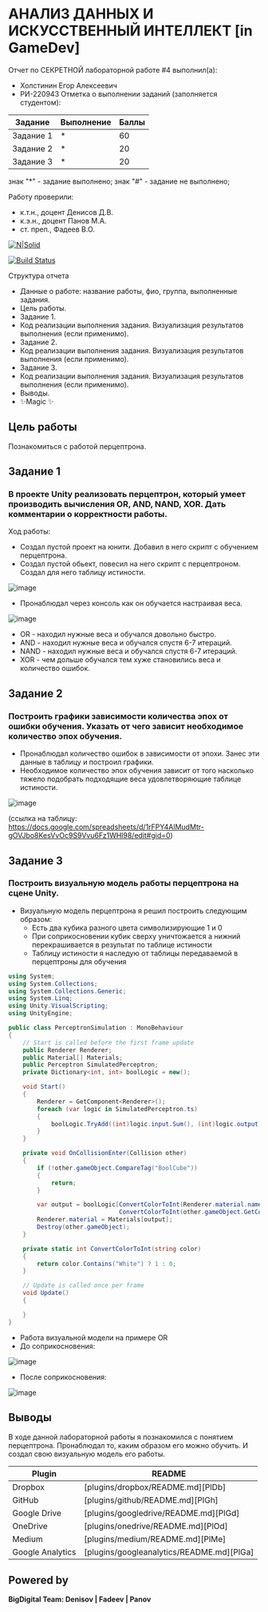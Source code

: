 # АНАЛИЗ ДАННЫХ И ИСКУССТВЕННЫЙ ИНТЕЛЛЕКТ [in GameDev]
Отчет по СЕКРЕТНОЙ лабораторной работе #4 выполнил(а):
- Холстинин Егор Алексеевич
- РИ-220943
Отметка о выполнении заданий (заполняется студентом):

| Задание | Выполнение | Баллы |
| ------ | ------ | ------ |
| Задание 1 | * | 60 |
| Задание 2 | * | 20 |
| Задание 3 | * | 20 |

знак "*" - задание выполнено; знак "#" - задание не выполнено;

Работу проверили:
- к.т.н., доцент Денисов Д.В.
- к.э.н., доцент Панов М.А.
- ст. преп., Фадеев В.О.

[![N|Solid](https://cldup.com/dTxpPi9lDf.thumb.png)](https://nodesource.com/products/nsolid)

[![Build Status](https://travis-ci.org/joemccann/dillinger.svg?branch=master)](https://travis-ci.org/joemccann/dillinger)

Структура отчета

- Данные о работе: название работы, фио, группа, выполненные задания.
- Цель работы.
- Задание 1.
- Код реализации выполнения задания. Визуализация результатов выполнения (если применимо).
- Задание 2.
- Код реализации выполнения задания. Визуализация результатов выполнения (если применимо).
- Задание 3.
- Код реализации выполнения задания. Визуализация результатов выполнения (если применимо).
- Выводы.
- ✨Magic ✨

## Цель работы
Познакомиться с работой перцептрона.

## Задание 1
### В проекте Unity реализовать перцептрон, который умеет производить вычисления OR, AND, NAND, XOR. Дать комментарии о корректности работы.
Ход работы:
- Создал пустой проект на юнити. Добавил в него скрипт с обучением перцептрона.
- Создал пустой обьект, повесил на него скрипт с перцептроном. Создал для него таблицу истиности.

![image](https://github.com/Yrwlcm/DA-in-GameDev-lab4/assets/99079920/14b9bb2b-4918-43f8-96be-4b007f2ea289)

- Пронаблюдал через консоль как он обучается настраивая веса.

![image](https://github.com/Yrwlcm/DA-in-GameDev-lab4/assets/99079920/0e7ffb26-055b-4ac7-9c34-02728a110824)

- OR - находил нужные веса и обучался довольно быстро.
- AND - находил нужные веса и обучался спустя 6-7 итераций.
- NAND - находил нужные веса и обучался спустя 6-7 итераций.
- XOR - чем дольше обучался тем хуже становились веса и количество ошибок.

## Задание 2
### Построить графики зависимости количества эпох от ошибки  обучения. Указать от чего зависит необходимое количество эпох обучения.

- Пронаблюдал количество ошибок в зависимости от эпохи. Занес эти данные в таблицу и построил графики.
- Необходимое количество эпох обучения зависит от того насколько тяжело подобрать подходящие веса удовлетворяющие таблице истиности.

![image](https://github.com/Yrwlcm/DA-in-GameDev-lab4/assets/99079920/890387ae-3cb5-42ee-99e4-eb96f679cd98)

(ссылка на таблицу: https://docs.google.com/spreadsheets/d/1rFPY4AlMudMtr-gOVJbo8KesVvOc9S9Vvu6Fz1WHl98/edit#gid=0)

## Задание 3
### Построить визуальную модель работы перцептрона на сцене Unity.

- Визуальную модель перцептрона я решил построить следующим образом:
	- Есть два кубика разного цвета символизирующие 1 и 0
	- При соприкосновении кубик сверху уничтожается а нижний перекрашивается в результат по таблице истиности
	- Таблицу истиности я наследую от таблицы передаваемой в перцептроны для обучения 

```C#
using System;
using System.Collections;
using System.Collections.Generic;
using System.Linq;
using Unity.VisualScripting;
using UnityEngine;

public class PerceptronSimulation : MonoBehaviour
{
	// Start is called before the first frame update
	public Renderer Renderer;
	public Material[] Materials;
	public Perceptron SimulatedPerceptron;
	private Dictionary<int, int> boolLogic = new();

	void Start()
	{
		Renderer = GetComponent<Renderer>();
		foreach (var logic in SimulatedPerceptron.ts)
		{
			boolLogic.TryAdd((int)logic.input.Sum(), (int)logic.output);
		}
	}

	private void OnCollisionEnter(Collision other)
	{
		if (!other.gameObject.CompareTag("BoolCube"))
		{
			return;
		}

		var output = boolLogic[ConvertColorToInt(Renderer.material.name) +
		                       ConvertColorToInt(other.gameObject.GetComponent<Renderer>().material.name)];
		Renderer.material = Materials[output];
		Destroy(other.gameObject);
	}

	private static int ConvertColorToInt(string color)
	{
		return color.Contains("White") ? 1 : 0;
	}

	// Update is called once per frame
	void Update()
	{

	}
}

```
- Работа визуальной модели на примере OR
- До соприкосновения:

![image](https://github.com/Yrwlcm/DA-in-GameDev-lab4/assets/99079920/4602a538-1b23-4202-9baf-448c73b1bae4)

- После соприкосновения: 

![image](https://github.com/Yrwlcm/DA-in-GameDev-lab4/assets/99079920/a09e44fa-02e5-47a4-a845-09a65ab3c32c)

## Выводы

В ходе данной лабораторной работы я познакомился с понятием перцептрона. Пронаблюдал то, каким образом его можно обучить. И создал свою визуальную модель его работы.

| Plugin | README |
| ------ | ------ |
| Dropbox | [plugins/dropbox/README.md][PlDb] |
| GitHub | [plugins/github/README.md][PlGh] |
| Google Drive | [plugins/googledrive/README.md][PlGd] |
| OneDrive | [plugins/onedrive/README.md][PlOd] |
| Medium | [plugins/medium/README.md][PlMe] |
| Google Analytics | [plugins/googleanalytics/README.md][PlGa] |

## Powered by

**BigDigital Team: Denisov | Fadeev | Panov**
